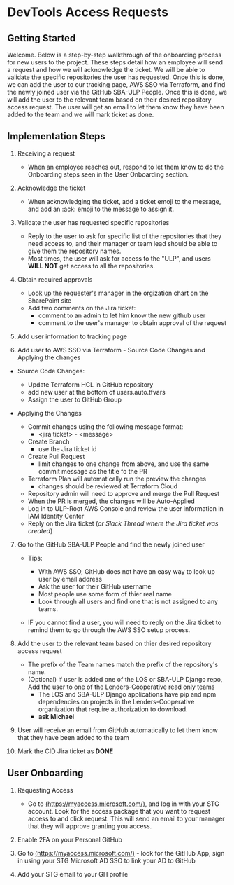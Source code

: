 # DevTools Access Requests

## Getting Started
Welcome. Below is a step-by-step walkthrough of the onboarding process for new users to the project. These steps detail how an employee will send a request and how we will acknowledge the ticket. We will be able to validate the specific repositories the user has requested. Once this is done, we can add the user to our tracking page, AWS SSO via Terraform, and find the newly joined user via the GitHub SBA-ULP People. Once this is done, we will add the user to the relevant team based on their desired repository access request. The user will get an email to let them know they have been added to the team and we will mark ticket as done.

## Implementation Steps
1. Receiving a request
   - When an employee reaches out, respond to let them know to do the Onboarding steps seen in the User Onboarding section. 
2. Acknowledge the ticket
    - When acknowledging the ticket, add a ticket emoji to the message, and add an :ack: emoji to the message to assign it. 
3. Validate the user has requested specific repositories 
    - Reply to the user to ask for specific list of the repositories that they need access to, and their manager or team lead should be able to give them the repository names. 
    - Most times, the user will ask for access to the "ULP", and users **WILL NOT** get access to all the repositories.
4. Obtain required approvals
    - Look up the requester's manager in the orgization chart on the SharePoint site
    - Add two comments on the Jira ticket:
      - comment to an admin to let him know the new github user
      - comment to the user's manager to obtain approval of the request

5. Add user information to tracking page

6. Add user to AWS SSO via Terraform - Source Code Changes and Applying the changes
- Source Code Changes:
    - Update Terraform HCL in GitHub repository
    - add new user at the bottom of users.auto.tfvars
    - Assign the user to GitHub Group

- Applying the Changes
    - Commit changes using the following message format:
        - \<jira ticket> - \<message>
    - Create Branch
        - use the Jira ticket id
    - Create Pull Request
        - limit changes to one change from above, and use the same commit message as the title fo the PR
    - Terraform Plan will automatically run the preview the changes
        - changes should be reviewed at Terraform Cloud
    - Repository admin will need to approve and merge the Pull Request
    - When the PR is merged, the changes will be Auto-Applied
    - Log in to ULP-Root AWS Console and review the user information in IAM Identity Center
    - Reply on the Jira ticket (*or Slack Thread where the Jira ticket was created*)

7. Go to the GitHub SBA-ULP People and find the newly joined user 
   - Tips:
       - With AWS SSO, GitHub does not have an easy way to look up user by email address
       - Ask the user for their GitHub username
       - Most people use some form of thier real name 
       - Look through all users and find one that is not assigned to any teams.

    - IF you cannot find a user, you will need to reply on the Jira ticket to remind them to go through the AWS SSO setup process. 

8. Add the user to the relevant team based on thier desired repository access request
    - The prefix of the Team names match the prefix of the repository's name.
    - (Optional) if user is added one of the LOS or SBA-ULP Django repo, Add the user to one of the Lenders-Cooperative read only teams
      - The LOS and SBA-ULP Django applications have pip and npm dependencies on projects in the Lenders-Cooperative organization that require authorization to download.
      - **ask Michael**

9. User will receive an email from GitHub automatically to let them know that they have been added to the team
10. Mark the CID Jira ticket as **DONE**



## User Onboarding

1. Requesting Access

    - Go to [(https://myaccess.microsoft.com/)](https://myaccess.microsoft.com/), and log in with your STG account. Look for the access package that you want to request access to and click request. This will send an email to your manager that they will approve granting you access.
2. Enable 2FA on your Personal GitHub
3. Go to  [(https://myaccess.microsoft.com/)](https://myaccess.microsoft.com/) -  look for the GitHub App, sign in using your STG Microsoft AD SSO to link your AD to GitHub
3. Add your STG email to your GH profile
